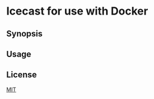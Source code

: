 # Icecast for use with Docker

## Synopsis

## Usage

## License

[MIT](https://github.com/xxaxxelxx/xx_bridgehead/blob/master/LICENSE.md)


